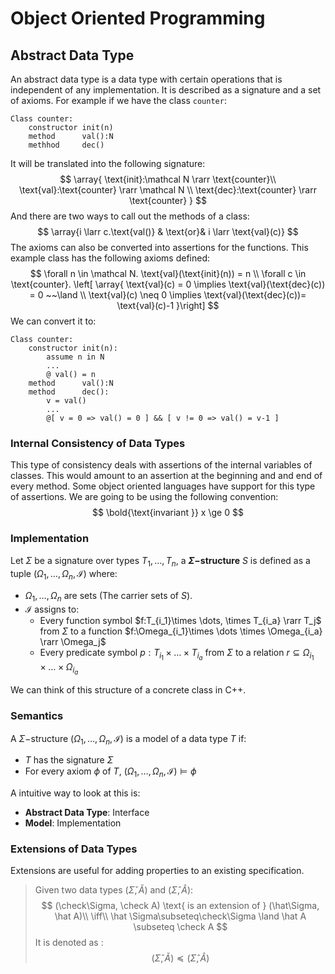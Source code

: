 # Object Oriented Programming

## Abstract Data Type

An abstract data type is a data type with certain operations that is independent of any implementation. It is described as a signature and a set of axioms. For example if we have the class `counter`:

```
Class counter:
	constructor init(n)
	method 		val():N
	methhod		dec()
```

It will be translated into the following signature:
$$
\array{
\text{init}:\mathcal N \rarr \text{counter}\\
\text{val}:\text{counter} \rarr \mathcal N \\
\text{dec}:\text{counter} \rarr \text{counter}
}
$$
And there are two ways to call out the methods of a class:
$$
\array{i \larr c.\text{val()} & \text{or}& i \larr \text{val}(c)}
$$
The axioms can also be converted into assertions for the functions. This example class has the following axioms defined:
$$
\forall n \in \mathcal N. \text{val}(\text{init}(n)) = n \\
\forall c \in \text{counter}. \left[ \array{
\text{val}(c) = 0 \implies \text{val}(\text{dec}(c)) = 0 
~~\land \\
\text{val}(c) \neq 0 \implies \text{val}(\text{dec}(c))= \text{val}(c)-1
}\right]
$$
We can convert it to:

```
Class counter:
	constructor	init(n):
		assume n in N
		...
		@ val() = n
	method		val():N
	method 		dec():
		v = val()
		...
		@[ v = 0 => val() = 0 ] && [ v != 0 => val() = v-1 ]
```

###  Internal Consistency of Data Types

This type of consistency deals with assertions of the internal variables of classes. This would amount to an assertion at the beginning and and end of every method. Some object oriented languages have support for this type of assertions. We are going to be using the following convention:
$$
\bold{\text{invariant  }} x \ge 0
$$

### Implementation 

Let $\Sigma$ be a signature over types $T_1,\dots,T_n$, a **$\Sigma-$structure** $S$ is defined as a tuple $(\Omega_1,\dots,\Omega_n,\mathcal I)$ where:

- $\Omega_1,\dots,\Omega_n$ are sets (The carrier sets of $S$).
- $\mathcal I$ assigns to:
  - Every function symbol $f:T_{i_1}\times \dots, \times T_{i_a} \rarr T_j$ from $\Sigma$ to a function $f:\Omega_{i_1}\times \dots \times \Omega_{i_a} \rarr \Omega_j$
  - Every predicate symbol $p:T_{i_1} \times \dots \times T_{i_a}$ from $\Sigma$ to a relation $r \subseteq \Omega_{i_1} \times \dots \times\Omega_{i_a}$

We can think of this structure of a concrete class in C++.

### Semantics

A $\Sigma-$structure $(\Omega_1,\dots,\Omega_n,\mathcal I)$ is a model of a data type $T$ if:

- $T$ has the signature $\Sigma$
- For every axiom $\phi$ of $T$, $(\Omega_1,\dots,\Omega_n,\mathcal I) \models \phi$

A intuitive way to look at this is:

- **Abstract Data Type**: Interface
- **Model**: Implementation

### Extensions of Data Types

Extensions are useful for adding properties to an existing specification.

> Given two data types $(\check\Sigma, \check A)$ and $(\hat\Sigma, \hat A)$:
> $$
> (\check\Sigma, \check A) \text{ is an extension of } (\hat\Sigma, \hat A)\\
> \iff\\
> \hat \Sigma\subseteq\check\Sigma  \land \hat A \subseteq \check A
> $$
> It is denoted as :
> $$
> (\check\Sigma, \check A) \preceq (\hat\Sigma, \hat A)
> $$
